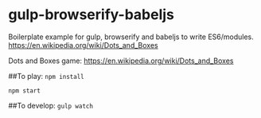 # gulp-browserify-babeljs
Boilerplate example for gulp, browserify and babeljs to write ES6/modules. https://en.wikipedia.org/wiki/Dots_and_Boxes

Dots and Boxes game:
https://en.wikipedia.org/wiki/Dots_and_Boxes

##To play:
`npm install`

`npm start`

##To develop:
`gulp watch`
